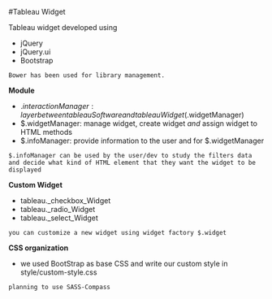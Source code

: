#Tableau Widget

Tableau widget developed using 
- jQuery
- jQuery.ui
- Bootstrap
```
Bower has been used for library management.
```
**Module**
* $.interactionManager: layer between tableauSoftware and tableauWidget ($.widgetManager)
* $.widgetManager: manage widget, create widget _and_ assign widget to HTML methods
* $.infoManager: provide information to the user and for $.widgetManager 

```
$.infoManager can be used by the user/dev to study the filters data and decide what kind of HTML element that they want the widget to be displayed
```
**Custom Widget**
* tableau._checkbox_Widget
* tableau._radio_Widget
* tableau._select_Widget

```
you can customize a new widget using widget factory $.widget
```
**CSS organization**
- we used BootStrap as base CSS and write our custom style in style/custom-style.css

```
planning to use SASS-Compass
```

